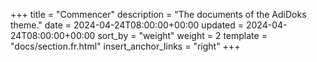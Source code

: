 +++
title = "Commencer"
description = "The documents of the AdiDoks theme."
date = 2024-04-24T08:00:00+00:00
updated = 2024-04-24T08:00:00+00:00
sort_by = "weight"
weight = 2
template = "docs/section.fr.html"
insert_anchor_links = "right"
+++

